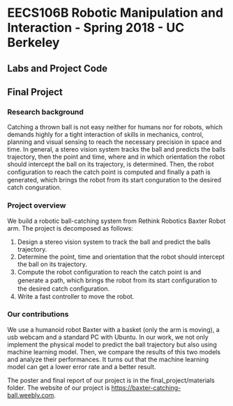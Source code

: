 # EECS106B Robotic Manipulation and Interaction - Spring 2018 - UC Berkeley
## Labs and Project Code 

## Final Project

### Research background
Catching a thrown ball is not easy neither for humans nor for robots, which demands highly for a tight interaction of skills in mechanics, control, planning and visual sensing to reach the necessary precision in space and time. In general, a stereo vision system tracks the ball and predicts the balls trajectory, then the point and time, where and in which orientation the robot should intercept the ball on its trajectory, is determined. Then, the robot conﬁguration to reach the catch point is computed and finally a path is generated, which brings the robot from its start conguration to the desired catch conguration.

### Project overview

We build a robotic ball-catching system from Rethink Robotics Baxter Robot arm. The project is decomposed as follows:
​
1. Design a stereo vision system to track the ball and predict the balls trajectory. 
2. Determine the point, time and orientation that the robot should intercept the ball on its trajectory. 
3. Compute the robot conﬁguration to reach the catch point is and generate a path, which brings the robot from its start conﬁguration to the desired catch conﬁguration. 
4. Write a fast controller to move the robot.​

### Our contributions

We use a humanoid robot Baxter with a basket (only the arm is moving), a usb webcam and a standard PC with Ubuntu. In our work, we not only implement the physical model to predict the ball trajectory but also using machine learning model. Then, we compare the results of this two models and analyze their performances. It turns out that the machine learning model can get a lower error rate and a better result.

The poster and final report of our project is in the final_project/materials folder. The website of our project is https://baxter-catching-ball.weebly.com.



